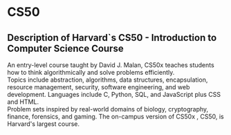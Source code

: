 # CS50

## Description of Harvard`s CS50 - Introduction to Computer Science Course

<p>An entry-level course taught by David J. Malan, CS50x teaches students how to think algorithmically and solve problems efficiently.</br> Topics include abstraction, algorithms, data structures, encapsulation, resource management, security, software engineering, and web development. Languages include C, Python, SQL, and JavaScript plus CSS and HTML. </br> Problem sets inspired by real-world domains of biology, cryptography, finance, forensics, and gaming. The on-campus version of CS50x , CS50, is Harvard's largest course. </p>
